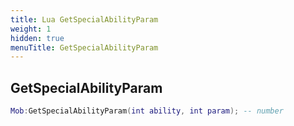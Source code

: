 ```yaml
---
title: Lua GetSpecialAbilityParam
weight: 1
hidden: true
menuTitle: GetSpecialAbilityParam
---
```

## GetSpecialAbilityParam
```lua
Mob:GetSpecialAbilityParam(int ability, int param); -- number
```